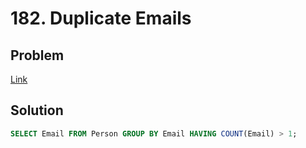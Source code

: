 # 182. Duplicate Emails
## Problem
[Link](https://leetcode.com/problems/duplicate-emails/)
## Solution
```sql
SELECT Email FROM Person GROUP BY Email HAVING COUNT(Email) > 1;
```
